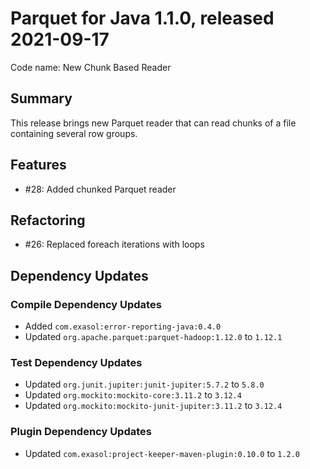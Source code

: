 # Parquet for Java 1.1.0, released 2021-09-17

Code name: New Chunk Based Reader

## Summary

This release brings new Parquet reader that can read chunks of a file containing several row groups.

## Features

* #28: Added chunked Parquet reader

## Refactoring

* #26: Replaced foreach iterations with loops

## Dependency Updates

### Compile Dependency Updates

* Added `com.exasol:error-reporting-java:0.4.0`
* Updated `org.apache.parquet:parquet-hadoop:1.12.0` to `1.12.1`

### Test Dependency Updates

* Updated `org.junit.jupiter:junit-jupiter:5.7.2` to `5.8.0`
* Updated `org.mockito:mockito-core:3.11.2` to `3.12.4`
* Updated `org.mockito:mockito-junit-jupiter:3.11.2` to `3.12.4`

### Plugin Dependency Updates

* Updated `com.exasol:project-keeper-maven-plugin:0.10.0` to `1.2.0`
